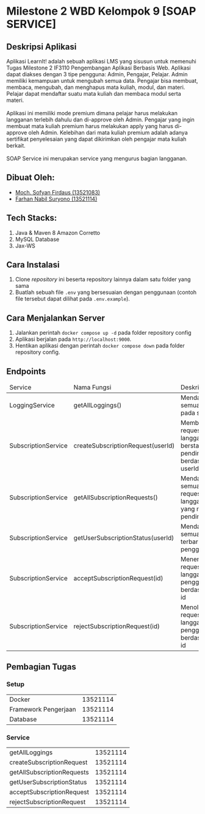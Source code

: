 # Milestone 2 WBD Kelompok 9 [SOAP SERVICE]

## Deskripsi Aplikasi
Aplikasi LearnIt! adalah sebuah aplikasi LMS yang sisusun untuk memenuhi Tugas Milestone 2 IF3110 Pengembangan Aplikasi Berbasis Web. Aplikasi dapat diakses dengan 3 tipe pengguna: Admin, Pengajar, Pelajar. Admin memiliki kemampuan untuk mengubah semua data. Pengajar bisa membuat, membaca, mengubah, dan menghapus mata kuliah, modul, dan materi. Pelajar dapat mendaftar suatu mata kuliah dan membaca modul serta materi. <br><br>
Aplikasi ini memiliki mode premium dimana pelajar harus melakukan langganan terlebih dahulu dan di-approve oleh Admin. Pengajar yang ingin membuat mata kuliah premium harus melakukan apply yang harus di-approve oleh Admin. Kelebihan dari mata kuliah premium adalah adanya sertifikat penyelesaian yang dapat dikirimkan oleh pengajar mata kuliah berkait. <br><br>
SOAP Service ini merupakan service yang mengurus bagian langganan.

## Dibuat Oleh:
- [Moch. Sofyan Firdaus (13521083)](https://github.com/msfir)
- [Farhan Nabil Suryono (13521114)](https://github.com/Altair1618)

## Tech Stacks:
1. Java & Maven 8 Amazon Corretto
2. MySQL Database
3. Jax-WS

## Cara Instalasi
1. Clone _repository_ ini beserta repository lainnya dalam satu folder yang sama
2. Buatlah sebuah file `.env` yang bersesuaian dengan penggunaan (contoh file tersebut dapat dilihat pada `.env.example`).

## Cara Menjalankan Server
1. Jalankan perintah `docker compose up -d` pada folder repository config
2. Aplikasi berjalan pada `http://localhost:9000`.
3. Hentikan aplikasi dengan perintah `docker compose down` pada folder repository config.

## Endpoints
<table>
  <thead>
    <tr>
      <td>
        Service
      </td>
      <td>
        Nama Fungsi
      </td>
      <td>
        Deskripsi
      </td>
    </tr>
  </thead>
  <tbody>
    <tr>
      <td>
        LoggingService
      </td>
      <td>
        getAllLoggings()
      </td>
      <td>
        Mendapatkan semua log pada service
      </td>
    </tr>
    <tr>
      <td>
        SubscriptionService
      </td>
      <td>
        createSubscriptionRequest(userId)
      </td>
      <td>
        Membuat request langganan berstatus pending berdasarkan userId
      </td>
    </tr>
    <tr>
      <td>
        SubscriptionService
      </td>
      <td>
        getAllSubscriptionRequests()
      </td>
      <td>
        Mendapatkan semua request langganan yang masih pending
      </td>
    </tr>
    <tr>
      <td>
        SubscriptionService
      </td>
      <td>
        getUserSubscriptionStatus(userId)
      </td>
      <td>
        Mendapatkan semua status terbaru pengguna
      </td>
    </tr>
    <tr>
      <td>
        SubscriptionService
      </td>
      <td>
        acceptSubscriptionRequest(id)
      </td>
      <td>
        Menerima request langganan pengguna berdasarkan id
      </td>
    </tr>
    <tr>
      <td>
        SubscriptionService
      </td>
      <td>
        rejectSubscriptionRequest(id)
      </td>
      <td>
        Menolak request langganan pengguna berdasarkan id
      </td>
    </tr>
  </tbody>
</table>

## Pembagian Tugas
### Setup
<table>
  <tbody>
    <tr>
      <td>Docker</td>
      <td>13521114</td>
    </tr>
    <tr>
      <td>Framework Pengerjaan</td>
      <td>13521114</td>
    </tr>
    <tr>
      <td>Database</td>
      <td>13521114</td>
    </tr>
  </tbody>
</table>

### Service
<table>
  <tbody>
    <tr>
      <td>getAllLoggings</td>
      <td>13521114</td>
    </tr>
    <tr>
      <td>createSubscriptionRequest</td>
      <td>13521114</td>
    </tr>
    <tr>
      <td>getAllSubscriptionRequests</td>
      <td>13521114</td>
    </tr>
    <tr>
      <td>getUserSubscriptionStatus</td>
      <td>13521114</td>
    </tr>
    <tr>
      <td>acceptSubscriptionRequest</td>
      <td>13521114</td>
    </tr>
    <tr>
      <td>rejectSubscriptionRequest</td>
      <td>13521114</td>
    </tr>
  </tbody>
</table>
